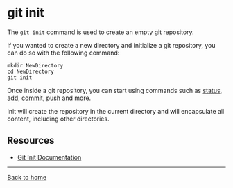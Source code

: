 # git init
The `git init` command is used to create an empty git repository. 

If you wanted to create a new directory and initialize a git repository, you can do so with the following command:

```
mkdir NewDirectory 
cd NewDirectory
git init
```

Once inside a git repository, you can start using commands such as
[status](./Status.md),
[add](./Add.md),
[commit](./Commit.md),
[push](./Push.md)
and more.

Init will create the repository in the current directory and will encapsulate all content, including other directories. 

## Resources 

- [Git Init Documentation](https://git-scm.com/docs/git-init)

---

[Back to home](../README.md)